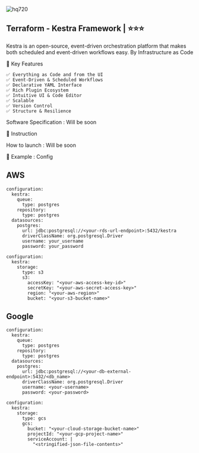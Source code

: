 
![hq720](https://github.com/user-attachments/assets/3eaa07a3-3a0e-4e2e-b344-e6c9431aa7ba)



## Terraform - Kestra Framework   | ⭐⭐⭐
Kestra is an open-source, event-driven orchestration platform that makes both scheduled and event-driven workflows easy. By Infrastructure as Code

🚀  Key Features
```
✅ Everything as Code and from the UI
✅ Event-Driven & Scheduled Workflows
✅ Declarative YAML Interface
✅ Rich Plugin Ecosystem
✅ Intuitive UI & Code Editor
✅ Scalable
✅ Version Control
✅ Structure & Resilience
```

Software Specification : Will be soon 

📝 Instruction 

How to launch  : Will be soon 


🔨 Example : Config 

## AWS
```
configuration:
  kestra:
    queue:
      type: postgres
    repository:
      type: postgres
  datasources:
    postgres:
      url: jdbc:postgresql://<your-rds-url-endpoint>:5432/kestra
      driverClassName: org.postgresql.Driver
      username: your_username
      password: your_password

configuration:
  kestra:
    storage:
      type: s3
      s3:
        accessKey: "<your-aws-access-key-id>"
        secretKey: "<your-aws-secret-access-key>"
        region: "<your-aws-region>"
        bucket: "<your-s3-bucket-name>"

```
## Google
```
configuration:
  kestra:
    queue:
      type: postgres
    repository:
      type: postgres
  datasources:
    postgres:
      url: jdbc:postgresql://<your-db-external-endpoint>:5432/<db_name>
      driverClassName: org.postgresql.Driver
      username: <your-username>
      password: <your-password>

configuration:
  kestra:
    storage:
      type: gcs
      gcs:
        bucket: "<your-cloud-storage-bucket-name>"
        projectId: "<your-gcp-project-name>"
        serviceAccount: |
          "<stringified-json-file-contents>"
```
